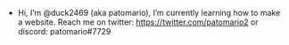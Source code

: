 - Hi, I’m @duck2469 (aka patomario), I’m currently learning how to make a website. Reach me on twitter: https://twitter.com/patomario2 or discord: patomario#7729

<!---
patomario
--->

